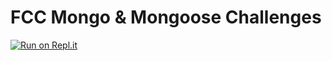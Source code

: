 FCC Mongo & Mongoose Challenges
===============================
[![Run on Repl.it](https://repl.it/badge/github/freeCodeCamp/boilerplate-mongomongoose)](https://repl.it/github/freeCodeCamp/boilerplate-mongomongoose)